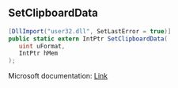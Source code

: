 ## SetClipboardData

```csharp
[DllImport("user32.dll", SetLastError = true)]
public static extern IntPtr SetClipboardData(
   uint uFormat,
   IntPtr hMem
);
```

Microsoft documentation: [Link](https://docs.microsoft.com/en-us/windows/win32/api/winuser/nf-winuser-setclipboarddata)
